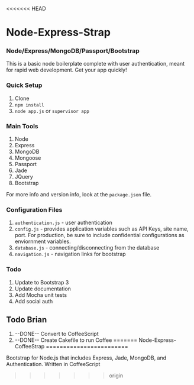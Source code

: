 <<<<<<< HEAD
# Node-Express-Strap

### Node/Express/MongoDB/Passport/Bootstrap

This is a basic node boilerplate complete with user authentication, meant for rapid web development. Get your app quickly!

### Quick Setup

1. Clone
2. `npm install`
3. `node app.js` or `supervisor app`

### Main Tools

1. Node
2. Express
3. MongoDB
4. Mongoose
5. Passport
6. Jade
7. JQuery
8. Bootstrap

For more info and version info, look at the `package.json` file.

### Configuration Files

1. `authentication.js` - user authentication
2. `config.js` - provides application variables such as API Keys, site name, port. For production, be sure to include confidential configurations as enviornment variables.
3. `database.js` - connecting/disconnecting from the database
4. `navigation.js` - navigation links for bootstrap

### Todo

1. Update to Bootstrap 3
2. Update documentation
3. Add Mocha unit tests
4. Add social auth

## Todo Brian
1. --DONE-- Convert to CoffeeScript
2. --DONE-- Create Cakefile to run Coffee
=======
Node-Express-CoffeeStrap
========================

Bootstrap for Node.js that includes Express, Jade, MongoDB, and Authentication. Written in CoffeeScript
>>>>>>> origin
